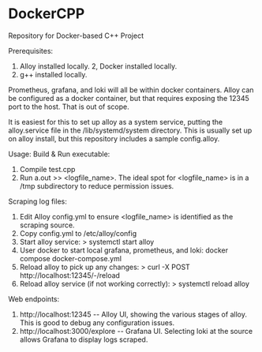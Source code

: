 # DockerCPP
Repository for Docker-based C++ Project

Prerequisites:
1. Alloy installed locally.
2, Docker installed locally.
3. g++ installed locally.

Prometheus, grafana, and loki will all be within docker containers.
Alloy can be configured as a docker container, but that requires exposing the 12345 port to the host.  That is out of scope.

It is easiest for this to set up alloy as a system service, putting the alloy.service file
in the /lib/systemd/system directory.
This is usually set up on alloy install, but this repository includes a sample config.alloy.

Usage:
Build & Run executable:
1. Compile test.cpp
2. Run a.out >> <logfile_name>.  The ideal spot for <logfile_name> is in a /tmp subdirectory to reduce permission issues.

Scraping log files:
1. Edit Alloy config.yml to ensure <logfile_name> is identified as the scraping source.
2. Copy config.yml to /etc/alloy/config
3. Start alloy service:  > systemctl start alloy
4. User docker to start local grafana, prometheus, and loki:  docker compose docker-compose.yml
5. Reload alloy to pick up any changes:  > curl -X POST http://localhost:12345/-/reload
6. Reload alloy service (if not working correctly):  > systemctl reload alloy

Web endpoints:
1. http://localhost:12345 -- Alloy UI, showing the various stages of alloy.  This is good to debug any configuration issues.
2. http://localhost:3000/explore -- Grafana UI.  Selecting loki at the source allows Grafana to display logs scraped.
